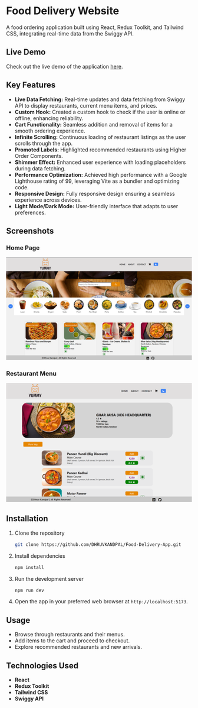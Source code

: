 # Food Delivery Website

A food ordering application built using React, Redux Toolkit, and Tailwind CSS, integrating real-time data from the Swiggy API.

## Live Demo

Check out the live demo of the application [here](https://your-food-delivery-app-link.com).

## Key Features

- **Live Data Fetching:** Real-time updates and data fetching from Swiggy API to display restaurants, current menu items, and prices.
- **Custom Hook:** Created a custom hook to check if the user is online or offline, enhancing reliability.
- **Cart Functionality:** Seamless addition and removal of items for a smooth ordering experience.
- **Infinite Scrolling:** Continuous loading of restaurant listings as the user scrolls through the app.
- **Promoted Labels:** Highlighted recommended restaurants using Higher Order Components.
- **Shimmer Effect:** Enhanced user experience with loading placeholders during data fetching.
- **Performance Optimization:** Achieved high performance with a Google Lighthouse rating of 99, leveraging Vite as a bundler and optimizing code.
- **Responsive Design:** Fully responsive design ensuring a seamless experience across devices.
- **Light Mode/Dark Mode:** User-friendly interface that adapts to user preferences.

## Screenshots

### Home Page
![Home Page](screenshots/app1.png)

### Restaurant Menu
![Restaurant Menu](screenshots/app2.png)

## Installation

1. Clone the repository
    ```sh
    git clone https://github.com/DHRUVKANDPAL/Food-Delivery-App.git
    ```
2. Install dependencies
    ```sh
    npm install
    ```
3. Run the development server
    ```sh
    npm run dev
    ```
4. Open the app in your preferred web browser at `http://localhost:5173`.

## Usage

- Browse through restaurants and their menus.
- Add items to the cart and proceed to checkout.
- Explore recommended restaurants and new arrivals.

## Technologies Used

- **React**
- **Redux Toolkit**
- **Tailwind CSS**
- **Swiggy API**

